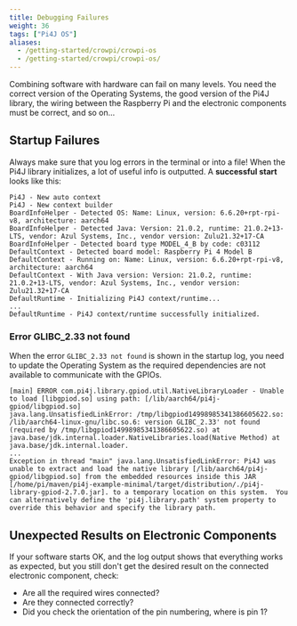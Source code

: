 ```yaml
---
title: Debugging Failures
weight: 36
tags: ["Pi4J OS"]
aliases:
  - /getting-started/crowpi/crowpi-os
  - /getting-started/crowpi/crowpi-os/
---
```


Combining software with hardware can fail on many levels. You need the correct version of the Operating Systems, the good version of the Pi4J library, the wiring between the Raspberry Pi and the electronic components must be correct, and so on...

## Startup Failures

Always make sure that you log errors in the terminal or into a file! When the Pi4J library initializes, a lot of useful info is outputted. A **successful start** looks like this:

```shell
Pi4J - New auto context
Pi4J - New context builder
BoardInfoHelper - Detected OS: Name: Linux, version: 6.6.20+rpt-rpi-v8, architecture: aarch64
BoardInfoHelper - Detected Java: Version: 21.0.2, runtime: 21.0.2+13-LTS, vendor: Azul Systems, Inc., vendor version: Zulu21.32+17-CA
BoardInfoHelper - Detected board type MODEL_4_B by code: c03112
DefaultContext - Detected board model: Raspberry Pi 4 Model B
DefaultContext - Running on: Name: Linux, version: 6.6.20+rpt-rpi-v8, architecture: aarch64
DefaultContext - With Java version: Version: 21.0.2, runtime: 21.0.2+13-LTS, vendor: Azul Systems, Inc., vendor version: Zulu21.32+17-CA
DefaultRuntime - Initializing Pi4J context/runtime...
...
DefaultRuntime - Pi4J context/runtime successfully initialized.
```

### Error GLIBC_2.33 not found

When the error `GLIBC_2.33 not found` is shown in the startup log, you need to update the Operating System as the required dependencies are not available to communicate with the GPIOs.

```shell
[main] ERROR com.pi4j.library.gpiod.util.NativeLibraryLoader - Unable to load [libgpiod.so] using path: [/lib/aarch64/pi4j-gpiod/libgpiod.so]
java.lang.UnsatisfiedLinkError: /tmp/libgpiod14998985341386605622.so: /lib/aarch64-linux-gnu/libc.so.6: version GLIBC_2.33' not found (required by /tmp/libgpiod14998985341386605622.so) at java.base/jdk.internal.loader.NativeLibraries.load(Native Method) at java.base/jdk.internal.loader. 
... 
Exception in thread "main" java.lang.UnsatisfiedLinkError: Pi4J was unable to extract and load the native library [/lib/aarch64/pi4j-gpiod/libgpiod.so] from the embedded resources inside this JAR [/home/pi/maven/pi4j-example-minimal/target/distribution/./pi4j-library-gpiod-2.7.0.jar]. to a temporary location on this system.  You can alternatively define the 'pi4j.library.path' system property to override this behavior and specify the library path. 
```

## Unexpected Results on Electronic Components

If your software starts OK, and the log output shows that everything works as expected, but you still don't get the desired result on the connected electronic component, check:

* Are all the required wires connected?
* Are they connected correctly?
* Did you check the orientation of the pin numbering, where is pin 1?